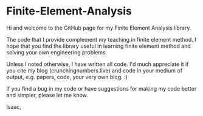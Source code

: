 # Finite-Element-Analysis
Hi and welcome to the GitHub page for my Finite Element Analysis library.

The code that I provide complement my teaching in finite element method.
I hope that you find the library useful in learning finite element method
and solving your own engineering problems.

Unless I noted otherwise, I have written all code. I'd much appreciate it
if you cite my blog (crunchingnumbers.live) and code in your medium of
output, e.g. papers, code, your very own blog. :)

If you find a bug in my code or have suggestions for making my code better
and simpler, please let me know.


Isaac,
